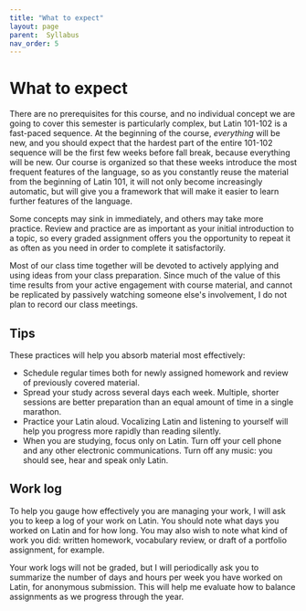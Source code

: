 ```yaml
---
title: "What to expect"
layout: page
parent:  Syllabus
nav_order: 5
---
```


# What to expect 

There are no prerequisites for this course, and no individual concept we are going to cover this semester is particularly complex, but Latin 101-102 is a fast-paced sequence. At the beginning of the course, *everything* will be new, and you should expect that the hardest part of the entire 101-102 sequence will be the first few weeks before fall break, because everything will be new.  Our course is organized so that these weeks introduce the  most frequent features of the language, so as you constantly reuse the material from the beginning of Latin 101, it will not only become increasingly automatic, but will give you a framework that will make it easier to learn further features of the language.

Some concepts may sink in immediately, and others may take more practice.  Review and practice are as important as your initial introduction to a topic, so every graded assignment offers you the opportunity to repeat it as often as you need in order to complete it satisfactorily.


Most of our class time together will be devoted to actively applying and using ideas from your class preparation. Since much of the value of this time results from your active engagement with course material, and cannot be replicated by passively watching someone else's involvement, I do not plan to record our class meetings.

## Tips

These practices will help you absorb material most effectively:

- Schedule regular times both for newly assigned homework and review of previously covered material.
- Spread your study across several days each week. Multiple, shorter sessions are better preparation than an equal amount of time in a single marathon.
- Practice your Latin aloud. Vocalizing Latin and listening to yourself will help you progress more rapidly than reading silently.
- When you are studying, focus only on Latin. Turn off your cell phone and any other electronic communications. Turn off any music: you should see, hear and speak only Latin.



## Work log

To help you gauge how effectively you are managing your work, I will ask you to keep a log of your work on Latin. You should note what days you worked on Latin and for how long.  You may also wish to note what kind of work you did: written homework, vocabulary review, or draft of a portfolio assignment, for example.

Your work logs will not be graded, but I will periodically ask you to summarize the number of days and hours per week you have worked on Latin, for anonymous submission. This will help me evaluate how to balance assignments as we progress through the year.




